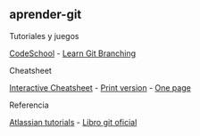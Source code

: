##  aprender-git

Tutoriales y juegos

[CodeSchool](https://www.codeschool.com/courses/try-git) - [Learn Git Branching](http://pcottle.github.io/learnGitBranching/)


Cheatsheet

[Interactive Cheatsheet](http://ndpsoftware.com/git-cheatsheet.html) - 
[Print version](http://git-tower.com/blog/git-cheat-sheet-detail/) - 
[One page](http://cheat-sheets.org/saved-copy/git-cheat-sheet.pdf )

Referencia

[Atlassian tutorials](https://www.atlassian.com/git/tutorials/) - [Libro git oficial](https://git-scm.com/book/es/v2)